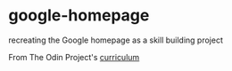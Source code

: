 # google-homepage
recreating the Google homepage as a skill building project

From The Odin Project's [curriculum](http://www.theodinproject.com/courses/web-development-101/lessons/html-css)
